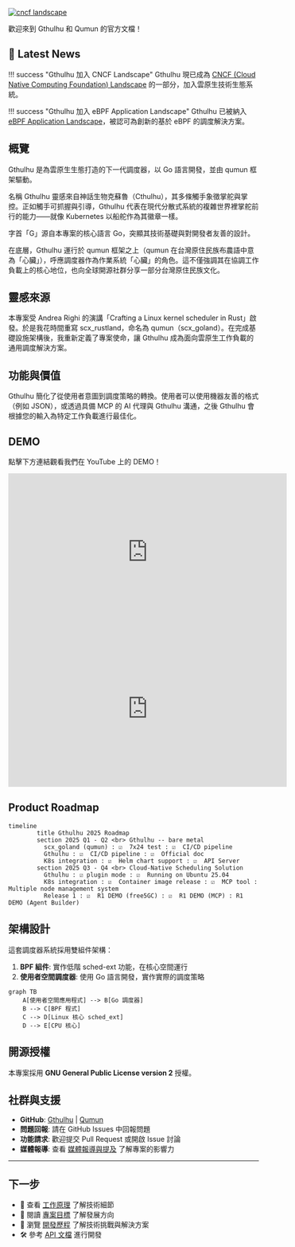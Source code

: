 <a href="https://landscape.cncf.io/?item=provisioning--automation-configuration--gthulhu" target="_blank"><img src="https://img.shields.io/badge/CNCF%20Landscape-5699C6?style=for-the-badge&logo=cncf&label=cncf" alt="cncf landscape" /></a>


歡迎來到 Gthulhu 和 Qumun 的官方文檔！

## 📰 Latest News

!!! success "Gthulhu 加入 CNCF Landscape"
    Gthulhu 現已成為 [CNCF (Cloud Native Computing Foundation) Landscape](https://landscape.cncf.io/?item=provisioning--automation-configuration--gthulhu) 的一部分，加入雲原生技術生態系統。

!!! success "Gthulhu 加入 eBPF Application Landscape"
    Gthulhu 已被納入 [eBPF Application Landscape](https://ebpf.io/applications/)，被認可為創新的基於 eBPF 的調度解決方案。

## 概覽
Gthulhu 是為雲原生生態打造的下一代調度器，以 Go 語言開發，並由 qumun 框架驅動。

名稱 Gthulhu 靈感來自神話生物克蘇魯（Cthulhu），其多條觸手象徵掌舵與掌控。正如觸手可抓握與引導，Gthulhu 代表在現代分散式系統的複雜世界裡掌舵前行的能力——就像 Kubernetes 以船舵作為其徽章一樣。

字首「G」源自本專案的核心語言 Go，突顯其技術基礎與對開發者友善的設計。

在底層，Gthulhu 運行於 qumun 框架之上（qumun 在台灣原住民族布農語中意為「心臟」），呼應調度器作為作業系統「心臟」的角色。這不僅強調其在協調工作負載上的核心地位，也向全球開源社群分享一部分台灣原住民族文化。

## 靈感來源
本專案受 Andrea Righi 的演講「Crafting a Linux kernel scheduler in Rust」啟發。於是我花時間重寫 scx_rustland，命名為 qumun（scx_goland）。在完成基礎設施架構後，我重新定義了專案使命，讓 Gthulhu 成為面向雲原生工作負載的通用調度解決方案。

## 功能與價值
Gthulhu 簡化了從使用者意圖到調度策略的轉換。使用者可以使用機器友善的格式（例如 JSON），或透過具備 MCP 的 AI 代理與 Gthulhu 溝通，之後 Gthulhu 會根據您的輸入為特定工作負載進行最佳化。

## DEMO

點擊下方連結觀看我們在 YouTube 上的 DEMO！

<iframe width="560" height="315" src="https://www.youtube.com/embed/MfU64idQcHg?si=HAdQLQU1NaoQEbkf" title="YouTube video player" frameborder="0" allow="accelerometer; autoplay; clipboard-write; encrypted-media; gyroscope; picture-in-picture; web-share" referrerpolicy="strict-origin-when-cross-origin" allowfullscreen></iframe>

<iframe width="560" height="315" src="https://www.youtube.com/embed/p7cPlWHQrDY?si=WmI7TXsxTixD3E2C" title="YouTube video player" frameborder="0" allow="accelerometer; autoplay; clipboard-write; encrypted-media; gyroscope; picture-in-picture; web-share" referrerpolicy="strict-origin-when-cross-origin" allowfullscreen></iframe>

## Product Roadmap

```mermaid
timeline
        title Gthulhu 2025 Roadmap
        section 2025 Q1 - Q2 <br> Gthulhu -- bare metal 
          scx_goland (qumun) : ☑️  7x24 test : ☑️  CI/CD pipeline
          Gthulhu : ☑️  CI/CD pipeline : ☑️  Official doc
          K8s integration : ☑️  Helm chart support : ☑️  API Server
        section 2025 Q3 - Q4 <br> Cloud-Native Scheduling Solution
          Gthulhu : ☑️ plugin mode : ☑️  Running on Ubuntu 25.04
          K8s integration : ☑️  Container image release : ☑️  MCP tool : Multiple node management system
          Release 1 : ☑️  R1 DEMO (free5GC) : ☑️  R1 DEMO (MCP) : R1 DEMO (Agent Builder)
```

## 架構設計

這套調度器系統採用雙組件架構：

1. **BPF 組件**: 實作低階 sched-ext 功能，在核心空間運行
2. **使用者空間調度器**: 使用 Go 語言開發，實作實際的調度策略

```mermaid
graph TB
    A[使用者空間應用程式] --> B[Go 調度器]
    B --> C[BPF 程式]
    C --> D[Linux 核心 sched_ext]
    D --> E[CPU 核心]
```

## 開源授權

本專案採用 **GNU General Public License version 2** 授權。

## 社群與支援

- **GitHub**: [Gthulhu](https://github.com/Gthulhu/Gthulhu) | [Qumun](https://github.com/Gthulhu/scx_goland_core)
- **問題回報**: 請在 GitHub Issues 中回報問題
- **功能請求**: 歡迎提交 Pull Request 或開啟 Issue 討論
- **媒體報導**: 查看 [媒體報導與提及](mentioned.md) 了解專案的影響力

---

## 下一步

- 📖 查看 [工作原理](how-it-works.md) 了解技術細節
- 🎯 閱讀 [專案目標](project-goals.md) 了解發展方向
- 📜 瀏覽 [開發歷程](development-history.md) 了解技術挑戰與解決方案
- 🛠️ 參考 [API 文檔](api-reference.md) 進行開發
